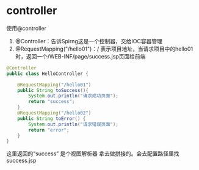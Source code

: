 # controller

使用@controller

1. @Controller：告诉Spirng这是一个控制器，交给IOC容器管理
2. @RequestMapping\("/hello01"\)：/ 表示项目地址，当请求项目中的hello01时，返回一个/WEB-INF/page/success.jsp页面给前端

```java
@Controller
public class HelloController {

    @RequestMapping("/hello01")
    public String toSuccess(){
        System.out.println("请求成功页面");
        return "success";
    }
    @RequestMapping("/hello02")
    public String toError() {
        System.out.println("请求错误页面");
        return "error";
    }
}
```

这里返回的“success” 是个视图解析器 拿去做拼接的。会去配置路径里找success.jsp



